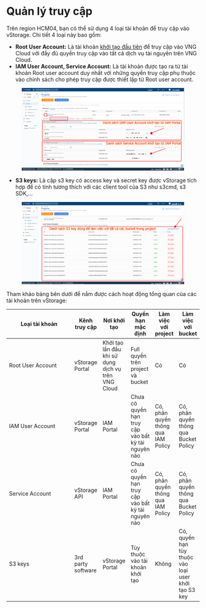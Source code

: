 # Quản lý truy cập

Trên region HCM04, bạn có thể sử dụng 4 loại tài khoản để truy cập vào vStorage. Chi tiết 4 loại này bao gồm:

* **Root User Account:** Là tài khoản [khởi tạo đầu tiên](https://register.vngcloud.vn/signup) để truy cập vào VNG Cloud với đầy đủ quyền truy cập vào tất cả dịch vụ tài nguyên trên VNG Cloud.
* **IAM User Account, Service Account:** Là tài khoản được tạo ra từ tài khoản Root user account duy nhất với những quyền truy cập phụ thuộc vào chính sách cho phép truy cập được thiết lập từ Root user account.&#x20;

<figure><img src="../../../../.gitbook/assets/image (1040).png" alt=""><figcaption></figcaption></figure>

* **S3 keys:** Là cặp s3 key có access key và secret key được vStorage tích hợp để có tính tương thích với các client tool của S3 như s3cmd, s3 SDK,...

<figure><img src="../../../../.gitbook/assets/image (1041).png" alt=""><figcaption></figcaption></figure>

Tham khảo bảng bên dưới để nắm được cách hoạt động tổng quan của các tài khoản trên vStorage:&#x20;

<table data-full-width="true"><thead><tr><th width="194">Loại tài khoản</th><th>Kênh truy cập</th><th>Nơi khởi tạo</th><th>Quyền hạn mặc định</th><th>Làm việc với project</th><th>Làm việc với bucket</th></tr></thead><tbody><tr><td>Root User Account</td><td>vStorage Portal</td><td>Khởi tạo lần đầu khi sử dụng dịch vụ trên VNG Cloud</td><td>Full quyền trên project và bucket</td><td>Có</td><td>Có</td></tr><tr><td>IAM User Account</td><td>vStorage Portal</td><td>IAM Portal</td><td>Chưa có quyền hạn truy cập vào bất kỳ tài nguyên nào</td><td>Có, phân quyền thông qua IAM Policy</td><td>Có, phân quyền thông qua Bucket Policy</td></tr><tr><td>Service Account</td><td>vStorage API</td><td>IAM Portal</td><td>Chưa có quyền hạn truy cập vào bất kỳ tài nguyên nào</td><td>Có, phân quyền thông qua IAM Policy</td><td>Có, phân quyền thông qua Bucket Policy</td></tr><tr><td>S3 keys</td><td>3rd party software</td><td>vStorage Portal</td><td>Tùy thuộc vào tài khoản khởi tạo</td><td>Không</td><td>Có, quyền hạn tùy thuộc vào loại user khởi tạo S3 key</td></tr></tbody></table>
